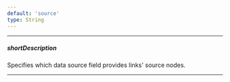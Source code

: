 ```yaml
---
default: 'source'
type: String
---
```

---
##### shortDescription
Specifies which data source field provides links' source nodes.

---
